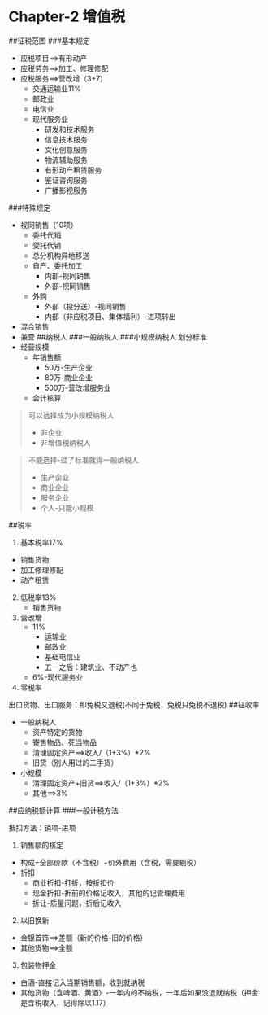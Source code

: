 # Chapter-2 增值税

##征税范围
###基本规定
- 应税项目==>有形动产
- 应税劳务==>加工、修理修配
- 应税服务==>营改增（3+7）
  - 交通运输业11%
  - 邮政业
  - 电信业
  - 现代服务业
    - 研发和技术服务
    - 信息技术服务
    - 文化创意服务
    - 物流辅助服务
    - 有形动产租赁服务
    - 鉴证咨询服务
    - 广播影视服务 

###特殊规定
- 视同销售（10项）
  - 委托代销
  - 受托代销
  - 总分机构异地移送
  - 自产、委托加工
    - 内部-视同销售
    - 外部-视同销售
  - 外购
    - 外部（投分送）-视同销售
    - 内部（非应税项目、集体福利）-进项转出
- 混合销售
- 兼营
##纳税人
###一般纳税人
###小规模纳税人
划分标准
- 经营规模
  - 年销售额
    - 50万-生产企业
    - 80万-商业企业
    - 500万-营改增服务业
  - 会计核算
  
> 可以选择成为小规模纳税人
> - 非企业
> - 非增值税纳税人

> 不能选择-过了标准就得一般纳税人
> - 生产企业
> - 商业企业
> - 服务企业
> - 个人-只能小规模

##税率
1. 基本税率17%
  - 销售货物
  - 加工修理修配
  - 动产租赁
2. 低税率13%
   - 销售货物
3. 营改增
    - 11%
      - 运输业
      - 邮政业
      - 基础电信业
      - 五一之后：建筑业、不动产也
    - 6%-现代服务业
4. 零税率

出口货物、出口服务：即免税又退税(不同于免税，免税只免税不退税)
##征收率
- 一般纳税人
  - 资产特定的货物
  - 寄售物品、死当物品
  - 清理固定资产==>收入/（1+3%）*2%
  - 旧货（别人用过的二手货）
- 小规模
  - 清理固定资产+旧货==>收入/（1+3%）*2%
  - 其他==>3%

##应纳税额计算
###一般计税方法

抵扣方法：销项-进项
1. 销售额的核定
  - 构成=全部价款（不含税）+价外费用（含税，需要剔税）
  - 折扣
    - 商业折扣-打折，按折扣价
    - 现金折扣-折前的价格记收入，其他的记管理费用
    - 折让-质量问题，折后记收入
2. 以旧换新
  - 金银首饰==>差额（新的价格-旧的价格）
  - 其他货物==>全额
3. 包装物押金
  - 白酒-直接记入当期销售额，收到就纳税
  - 其他货物（含啤酒、黄酒）-一年内的不纳税，一年后如果没退就纳税（押金是含税收入，记得除以1.17）